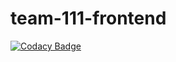 # team-111-frontend

[![Codacy Badge](https://api.codacy.com/project/badge/Grade/0acc70e6e8f2494db9f29e1234508024)](https://app.codacy.com/gh/BuildForSDGCohort2/team-111-frontend?utm_source=github.com&utm_medium=referral&utm_content=BuildForSDGCohort2/team-111-frontend&utm_campaign=Badge_Grade_Settings)